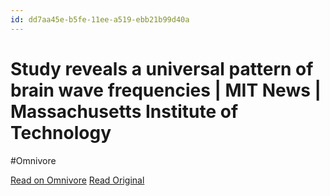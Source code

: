 ```yaml
---
id: dd7aa45e-b5fe-11ee-a519-ebb21b99d40a
---
```


# Study reveals a universal pattern of brain wave frequencies | MIT News | Massachusetts Institute of Technology
#Omnivore

[Read on Omnivore](https://omnivore.app/me/study-reveals-a-universal-pattern-of-brain-wave-frequencies-mit--18d1c96fcd7)
[Read Original](https://news.mit.edu/2024/study-reveals-universal-pattern-brain-wave-frequencies-0118)

